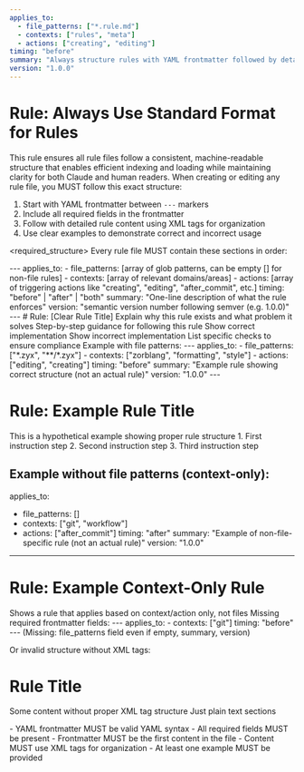 ```yaml
---
applies_to:
  - file_patterns: ["*.rule.md"]
  - contexts: ["rules", "meta"]
  - actions: ["creating", "editing"]
timing: "before"
summary: "Always structure rules with YAML frontmatter followed by detailed content"
version: "1.0.0"
---
```


# Rule: Always Use Standard Format for Rules

<purpose>
This rule ensures all rule files follow a consistent, machine-readable structure that enables efficient indexing and loading while maintaining clarity for both Claude and human readers.
</purpose>

<instructions>
When creating or editing any rule file, you MUST follow this exact structure:

1. Start with YAML frontmatter between `---` markers
2. Include all required fields in the frontmatter
3. Follow with detailed rule content using XML tags for organization
4. Use clear examples to demonstrate correct and incorrect usage
</instructions>

<required_structure>
Every rule file MUST contain these sections in order:

<frontmatter>
---
applies_to:
  - file_patterns: [array of glob patterns, can be empty [] for non-file rules]
  - contexts: [array of relevant domains/areas]
  - actions: [array of triggering actions like "creating", "editing", "after_commit", etc.]
timing: "before" | "after" | "both"
summary: "One-line description of what the rule enforces"
version: "semantic version number following semver (e.g. 1.0.0)"
---
</frontmatter>

<content>
# Rule: [Clear Rule Title]

<purpose>
Explain why this rule exists and what problem it solves
</purpose>

<instructions>
Step-by-step guidance for following this rule
</instructions>

<examples>
<correct>
Show correct implementation
</correct>

<incorrect>
Show incorrect implementation
</incorrect>
</examples>

<validation>
List specific checks to ensure compliance
</validation>
</content>
</required_structure>

<examples>
<correct>
Example with file patterns:
---
applies_to:
  - file_patterns: ["*.zyx", "**/*.zyx"]
  - contexts: ["zorblang", "formatting", "style"]
  - actions: ["editing", "creating"]
timing: "before"
summary: "Example rule showing correct structure (not an actual rule)"
version: "1.0.0"
---

# Rule: Example Rule Title

<purpose>
This is a hypothetical example showing proper rule structure
</purpose>

<instructions>
1. First instruction step
2. Second instruction step
3. Third instruction step
</instructions>

Example without file patterns (context-only):
---
applies_to:
  - file_patterns: []
  - contexts: ["git", "workflow"]
  - actions: ["after_commit"]
timing: "after"
summary: "Example of non-file-specific rule (not an actual rule)"
version: "1.0.0"
---

# Rule: Example Context-Only Rule

<purpose>
Shows a rule that applies based on context/action only, not files
</purpose>
</correct>

<incorrect>
Missing required frontmatter fields:
---
applies_to:
  - contexts: ["git"]
timing: "before"
---
(Missing: file_patterns field even if empty, summary, version)

Or invalid structure without XML tags:
# Rule Title
Some content without proper XML tag structure
Just plain text sections
</incorrect>
</examples>

<validation>
- YAML frontmatter MUST be valid YAML syntax
- All required fields MUST be present
- Frontmatter MUST be the first content in the file
- Content MUST use XML tags for organization
- At least one example MUST be provided
</validation>